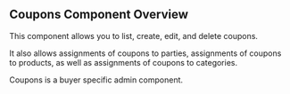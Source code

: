 ## Coupons Component Overview

This component allows you to list, create, edit, and delete coupons. 

It also allows assignments of coupons to parties, assignments of coupons to products, as well as assignments of coupons to categories.

Coupons is a buyer specific admin component.